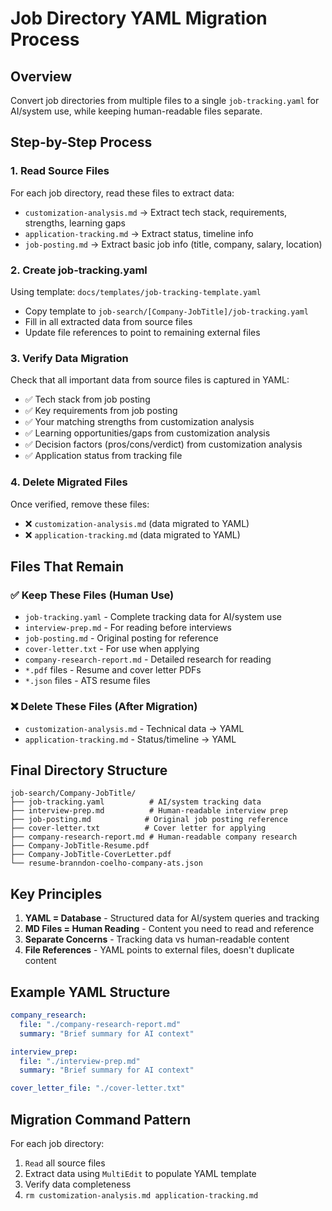 # Job Directory YAML Migration Process

## Overview

Convert job directories from multiple files to a single `job-tracking.yaml` for AI/system use, while keeping human-readable files separate.

## Step-by-Step Process

### 1. Read Source Files

For each job directory, read these files to extract data:

- `customization-analysis.md` → Extract tech stack, requirements, strengths, learning gaps
- `application-tracking.md` → Extract status, timeline info
- `job-posting.md` → Extract basic job info (title, company, salary, location)

### 2. Create job-tracking.yaml

Using template: `docs/templates/job-tracking-template.yaml`

- Copy template to `job-search/[Company-JobTitle]/job-tracking.yaml`
- Fill in all extracted data from source files
- Update file references to point to remaining external files

### 3. Verify Data Migration

Check that all important data from source files is captured in YAML:

- ✅ Tech stack from job posting
- ✅ Key requirements from job posting
- ✅ Your matching strengths from customization analysis
- ✅ Learning opportunities/gaps from customization analysis
- ✅ Decision factors (pros/cons/verdict) from customization analysis
- ✅ Application status from tracking file

### 4. Delete Migrated Files

Once verified, remove these files:

- ❌ `customization-analysis.md` (data migrated to YAML)
- ❌ `application-tracking.md` (data migrated to YAML)

## Files That Remain

### ✅ Keep These Files (Human Use)

- `job-tracking.yaml` - Complete tracking data for AI/system use
- `interview-prep.md` - For reading before interviews
- `job-posting.md` - Original posting for reference
- `cover-letter.txt` - For use when applying
- `company-research-report.md` - Detailed research for reading
- `*.pdf` files - Resume and cover letter PDFs
- `*.json` files - ATS resume files

### ❌ Delete These Files (After Migration)

- `customization-analysis.md` - Technical data → YAML
- `application-tracking.md` - Status/timeline → YAML

## Final Directory Structure

```
job-search/Company-JobTitle/
├── job-tracking.yaml          # AI/system tracking data
├── interview-prep.md          # Human-readable interview prep
├── job-posting.md            # Original job posting reference
├── cover-letter.txt          # Cover letter for applying
├── company-research-report.md # Human-readable company research
├── Company-JobTitle-Resume.pdf
├── Company-JobTitle-CoverLetter.pdf
└── resume-branndon-coelho-company-ats.json
```

## Key Principles

1. **YAML = Database** - Structured data for AI/system queries and tracking
2. **MD Files = Human Reading** - Content you need to read and reference
3. **Separate Concerns** - Tracking data vs human-readable content
4. **File References** - YAML points to external files, doesn't duplicate content

## Example YAML Structure

```yaml
company_research:
  file: "./company-research-report.md"
  summary: "Brief summary for AI context"

interview_prep:
  file: "./interview-prep.md"
  summary: "Brief summary for AI context"

cover_letter_file: "./cover-letter.txt"
```

## Migration Command Pattern

For each job directory:

1. `Read` all source files
2. Extract data using `MultiEdit` to populate YAML template
3. Verify data completeness
4. `rm customization-analysis.md application-tracking.md`
